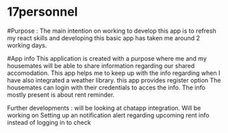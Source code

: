 # 17personnel

#Purpose :
The main intention on working to develop this app is to refresh my react skills and developing this basic app has taken me around 2 working days.

#App info 
This application is created with a purpose where me and my housemates will be able to share information regarding our shared accomodation.
This app helps me to keep up with the info regarding when 
I have also integrated a weather library.
this app provides register option 
The housemates can login with their credentials to acces the info.
The info mostly present is about rent reminder.

Further developments :
will be looking at chatapp integration.
Will be working on Setting up an notification alert regarding upcoming rent info instead of logging in to check
